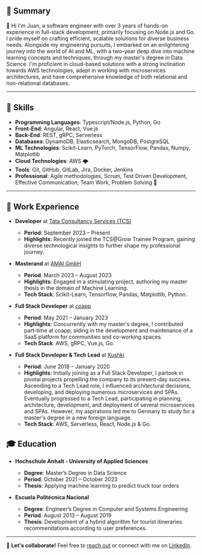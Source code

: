 ## 🌟 Summary

👋 Hi I'm Juan, a software engineer with over 3 years of hands-on experience in full-stack development, primarily focusing on Node.js and Go. I pride myself on crafting efficient, scalable solutions for diverse business needs. Alongside my engineering pursuits, I embarked on an enlightening journey into the world of AI and ML, with a two-year deep dive into machine learning concepts and techniques, through my master's degree in Data Science. I'm proficient in cloud-based solutions with a strong inclination towards AWS technologies, adept in working with microservices architectures, and have comprehensive knowledge of both relational and non-relational databases.

---

## 🔧 Skills
- **Programming Languages**: Typescript/Node.js, Python, Go
- **Front-End**: Angular, React, Vue.js
- **Back-End**: REST, gRPC, Serverless
- **Databases**: DynamoDB, Elasticsearch, MongoDB, PostgreSQL
- **ML Technologies**: Scikit-Learn, PyTorch, TensorFlow, Pandas, Numpy, Matplotlib
- **Cloud Technologies**: AWS 🌩
- **Tools**: Git, GitHub, GitLab, Jira, Docker, Jenkins
- **Professional**: Agile methodologies, Scrum, Test Driven Development, Effective Communication, Team Work, Problem Solving 🤝

---

## 💼 Work Experience

- **Developer** at [Tata Consultancy Services (TCS)](https://www.tcs.com/)
  - **Period**: September 2023 – Present
  - **Highlights**: Recently joined the TCS@Grow Trainee Program, gaining diverse technological insights to further shape my professional journey.

- **Masterand** at [AMAI GmbH](https://www.am.ai/)
  - **Period**: March 2023 – August 2023
  - **Highlights**: Engaged in a stimulating project, authoring my master thesis in the domain of Machine Learning.
  - **Tech Stack**: Scikit-Learn, Tensorflow, Pandas, Matplotlib, Python.

- **Full Stack Developer** at [coapp](https://coapp.io/)
  - **Period**: May 2021 – January 2023
  - **Highlights**: Concurrently with my master's degree, I contributed part-time at coapp, aiding in the development and maintenance of a SaaS platform for communities and co-working spaces.
  - **Tech Stack**: AWS, gRPC, Vue.js, Go.

- **Full Stack Developer & Tech Lead** at [Kushki](https://www.kushkipagos.com/)
  - **Period**: June 2018 – January 2020
  - **Highlights**: Initially joining as a Full Stack Developer, I partook in pivotal projects propelling the company to its present-day success. Ascending to a Tech Lead role, I influenced architectural decisions, developing, and deploying numerous microservices and SPAs. Eventually progressed to a Tech Lead, participating in planning, architecture, development, and deployment of several microservices and SPAs. However, my aspirations led me to Germany to study for a master's degree in a new foreign language.
   - **Tech Stack**: AWS, Serverless, React, Node.js & Go.
## 🎓 Education
- **Hochschule Anhalt - University of Applied Sciences**
   - **Degree**: Master’s Degree in Data Science
   - **Period**: October 2021 – October 2023
   - **Thesis**: Applying machine learning to predict truck tour orders
   
- **Escuela Politécnica Nacional**
   - **Degree**: Engineer’s Degree in Computer and Systems Engineering
   - **Period**: August 2013 – August 2019
   - **Thesis**: Development of a hybrid algorithm for tourist itineraries recommendations according to user preferences.

---

💼 **Let's collaborate!** Feel free to [reach out](mailto:juanque@outlook.com) or connect with me on [LinkedIn](https://www.linkedin.com/in/juan-erazo-973260201/).

